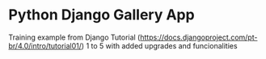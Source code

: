 # Python Django Gallery App
Training example from Django Tutorial (https://docs.djangoproject.com/pt-br/4.0/intro/tutorial01/) 1 to 5 with added upgrades and funcionalities 

